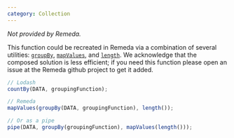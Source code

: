 ```yaml
---
category: Collection
---
```


_Not provided by Remeda._

This function could be recreated in Remeda via a combination of several
utilities: [`groupBy`](/docs#groupBy), [`mapValues`](/docs#mapValues), and
[`length`](/docs#length). We acknowledge that the composed solution is less
efficient; if you need this function please open an issue at the Remeda github
project to get it added.

```ts
// Lodash
countBy(DATA, groupingFunction);

// Remeda
mapValues(groupBy(DATA, groupingFunction), length());

// Or as a pipe
pipe(DATA, groupBy(groupingFunction), mapValues(length()));
```
